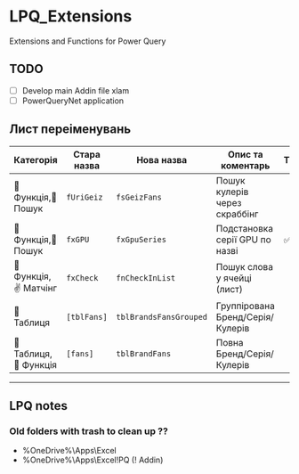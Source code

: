 # LPQ_Extensions

Extensions and Functions for Power Query

## TODO

- [ ] Develop main Addin file xlam
- [ ] PowerQueryNet application

## Лист переіменувань

| Категорія             | Стара назва | Нова назва             | Опис та коментарь                | TODO |
| --------------------- | ----------- | --------------------   | -------------------------------- | ---- |
| 📑 Функція,🔎 Пошук   | `fUriGeiz`  | `fsGeizFans`           | Пошук кулерів через скраббінг    |      |
| 📑 Функція,🔎 Пошук   | `fxGPU`     | `fxGpuSeries`          | Подстановка серії GPU по назві   | ✅    |
| 📑 Функція,✌️ Матчінг | `fxCheck`   | `fnCheckInList`        | Пошук слова у ячейці (лист)      |      |
| 📅 Таблиця            | `[tblFans]` | `tblBrandsFansGrouped` | Группірована Бренд/Серія/Кулерів |      |
| 📅 Таблиця,📑 Функція | `[fans]`    | `tblBrandFans`         | Повна Бренд/Серія/Кулерів        |      |

- - -

## LPQ notes

### Old folders with trash to clean up ??

- %OneDrive%\Apps\Excel
- %OneDrive%\Apps\Excel\!PQ (! Addin)
